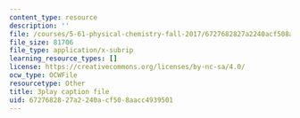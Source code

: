 ```yaml
---
content_type: resource
description: ''
file: /courses/5-61-physical-chemistry-fall-2017/6727682827a2240acf508aacc4939501_BOryXuUMjI0.srt
file_size: 81706
file_type: application/x-subrip
learning_resource_types: []
license: https://creativecommons.org/licenses/by-nc-sa/4.0/
ocw_type: OCWFile
resourcetype: Other
title: 3play caption file
uid: 67276828-27a2-240a-cf50-8aacc4939501
---
```

